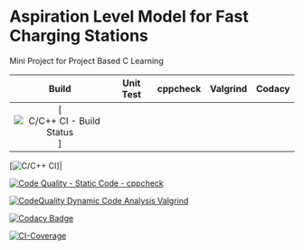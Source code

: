 # Aspiration Level Model for Fast Charging Stations
Mini Project for Project Based C Learning

|Build|Unit Test|cppcheck|Valgrind|Codacy|
|:--:|:--:|:--:|:--:|:--:|
[![C/C++ CI - Build Status](https://github.com/Manikanta489/Stepin256240-MiniProject/actions/workflows/c-build.yml/badge.svg)]|

[![C/C++ CI](https://github.com/Manikanta489/Stepin256240-MiniProject/actions/workflows/c-test.yml/badge.svg)]|

[![Code Quality - Static Code - cppcheck](https://github.com/Manikanta489/Stepin256240-MiniProject/actions/workflows/c-cpp.yml/badge.svg)](https://github.com/Manikanta489/Stepin256240-MiniProject/actions/workflows/c-cpp.yml)

[![CodeQuality Dynamic Code Analysis Valgrind](https://github.com/Manikanta489/Stepin256240-MiniProject/actions/workflows/c-valgrind.yml/badge.svg)](https://github.com/Manikanta489/Stepin256240-MiniProject/actions/workflows/c-valgrind.yml)

[![Codacy Badge](https://app.codacy.com/project/badge/Grade/91072f494ca04f7791ef9b8020817ac3)](https://www.codacy.com/gh/Manikanta489/Stepin256240-MiniProject/dashboard?utm_source=github.com&amp;utm_medium=referral&amp;utm_content=Manikanta489/Stepin256240-MiniProject&amp;utm_campaign=Badge_Grade)

[![CI-Coverage](https://github.com/Manikanta489/Stepin256240-MiniProject/actions/workflows/c-codecoverage.yml/badge.svg)](https://github.com/Manikanta489/Stepin256240-MiniProject/actions/workflows/c-codecoverage.yml)
